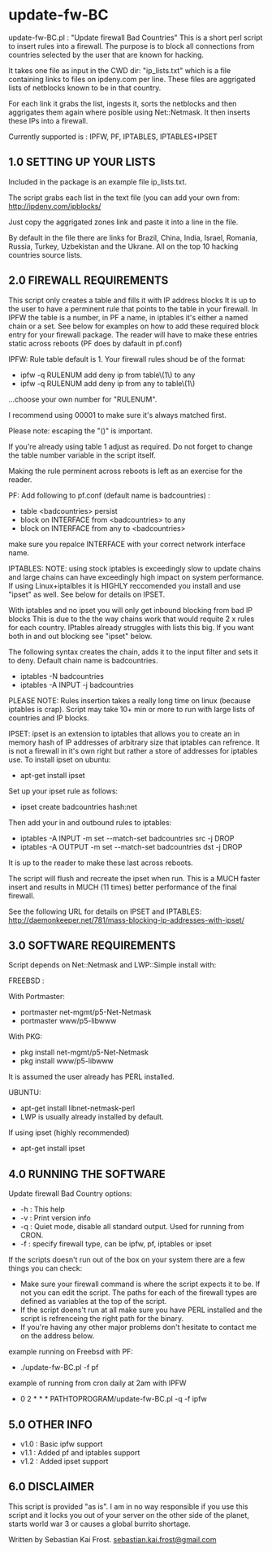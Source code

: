 # update-fw-BC

update-fw-BC.pl : "Update firewall Bad Countries" This is a 
short perl script to insert rules into a firewall. The purpose 
is to block all connections from countries selected by the 
user that are known for hacking. 

It takes one file as input in the CWD dir: "ip_lists.txt" 
which is a file containing links to files on
ipdeny.com per line. These files are aggrigated lists
of netblocks known to be in that country.

For each link it grabs the list, ingests it, sorts the 
netblocks and then aggrigates them again where posible using 
Net::Netmask. It then inserts these IPs into a firewall.

Currently supported is : IPFW, PF, IPTABLES, IPTABLES+IPSET

1.0 SETTING UP YOUR LISTS
-------------------------
Included in the package is an example file ip_lists.txt. 

The script grabs each list in the text file (you can add your own from: http://ipdeny.com/ipblocks/

Just copy the aggrigated zones link and paste  it into a line in the file. 

By default in the file there are links for Brazil, China, India, Israel,
Romania, Russia, Turkey, Uzbekistan and the Ukrane. All on the top 10 
hacking countries source lists.

2.0 FIREWALL REQUIREMENTS
-------------------------
This script only creates a table and fills it with IP address blocks
It is up to the user to have a perminent rule that points to 
the table in your firewall. In IPFW the table is a number, in PF a name, in 
iptables it's either a named chain or a set. See below for examples on 
how to add these required block entry for your firewall package. The reader
will have to make these entries static across reboots (PF does by dafault in pf.conf)

IPFW:
Rule table default is 1. Your firewall rules shoud be of the format:

* ipfw -q RULENUM add deny ip from table\\(1\\) to any
* ipfw -q RULENUM add deny ip from any to table\\(1\\)

...choose your own number for "RULENUM". 

I recommend using 00001 to make sure it's always matched first. 

Please note: escaping the "()" is important. 

If you're already using table 1 adjust as required. Do not forget to
change the table number variable
in the script itself. 

Making the rule perminent
across reboots is left as an exercise for the reader. 

PF:
Add following to pf.conf (default name is badcountries) :

* table \<badcountries\> persist
* block on INTERFACE from \<badcountries\> to any
* block on INTERFACE from any to \<badcountries\>

make sure you repalce INTERFACE with your correct network interface name.

IPTABLES:
NOTE: using stock iptables is exceedingly slow to update chains and
large chains can have exceedingly high impact on system performance. 
If using Linux+iptalbles it is HIGHLY reccomended you install and use 
"ipset" as well. See below for details on IPSET.
 
With iptables and no ipset you will only get inbound blocking from bad IP blocks
This is due to the the way chains work that would requite 2 x rules for each country. 
IPtables already struggles with lists this big. If you want both in and out 
blocking see "ipset" below.

The following syntax creates the chain, adds it to the input filter and
sets it to deny. Default chain name is badcountries.

* iptables -N badcountries
* iptables -A INPUT -j badcountries

PLEASE NOTE: Rules insertion takes a really long time on linux 
(because iptables is crap). Script may take 10+  min or more to run 
with large lists of countries and IP blocks. 

IPSET:
ipset is an extension to iptables that allows you to create an in memory
hash of IP addresses of arbitrary size that iptables can refrence. It is not 
a firewall in it's own right but rather a store of addresses for iptables
use. To install ipset on ubuntu: 

* apt-get install ipset

Set up your ipset rule as follows: 

* ipset create badcountries hash:net

Then add your in and outbound rules to iptables: 

* iptables -A INPUT -m set --match-set badcountries src -j DROP 
* iptables -A OUTPUT -m set --match-set badcountries dst -j DROP

It is up to the reader to make these last across reboots. 

The script will flush and recreate the ipset when run. 
This is a MUCH faster insert and results in MUCH (11 times)
better performance of the final firewall. 

See the following URL for details on IPSET and IPTABLES: http://daemonkeeper.net/781/mass-blocking-ip-addresses-with-ipset/

3.0 SOFTWARE REQUIREMENTS
-------------------------
Script depends on Net::Netmask  and LWP::Simple install with:

FREEBSD :

With Portmaster:
* portmaster net-mgmt/p5-Net-Netmask
* portmaster www/p5-libwww

With PKG: 
* pkg install net-mgmt/p5-Net-Netmask
* pkg install www/p5-libwww

It is assumed the user already has PERL installed. 

UBUNTU: 
* apt-get install libnet-netmask-perl
* LWP is usually already installed by default. 

If using ipset (highly recommended)
* apt-get install ipset

4.0 RUNNING THE SOFTWARE 
------------------------

Update firewall Bad Country options:
* -h : This help
* -v : Print version info
* -q : Quiet mode, disable all standard output. Used for running from CRON.
* -f : specify firewall type, can be ipfw, pf, iptables or ipset

If the scripts doesn't run out of the box on your system there are a few
things you can check:
* Make sure your firewall command is where the script expects it to be. If not you can edit the script. The paths for each of the firewall types are defined as variables at the top of the script.
* If the script doens't run at all make sure you have PERL installed and the script is refrenceing the right path for the binary.
* If you're having any other major problems don't hesitate to contact me on the address below. 

example running on Freebsd with PF:

* ./update-fw-BC.pl -f pf

example of running from cron daily at 2am with IPFW

* 0 2 * * * PATHTOPROGRAM/update-fw-BC.pl -q -f ipfw

5.0 OTHER INFO
-------------- 
* v1.0 : Basic ipfw support
* v1.1 : Added pf and iptables support
* v1.2 : Added ipset support

6.0 DISCLAIMER
--------------
This script is provided "as is". I am in no way responsible if you use this script and it locks you out of your server on the other side of the planet, starts world war 3 or causes a global burrito shortage. 

Written by Sebastian Kai Frost. sebastian.kai.frost@gmail.com
